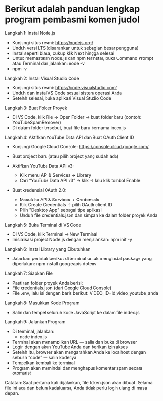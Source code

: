 <h1>Berikut adalah panduan lengkap program pembasmi komen judol</h1>

Langkah 1: Instal Node.js
- Kunjungi situs resmi: https://nodejs.org/
- Unduh versi LTS (disarankan untuk sebagian besar pengguna)
- Instal seperti biasa, cukup klik Next hingga selesai
- Untuk memastikan Node.js dan npm terinstal, buka Command Prompt atau Terminal dan jalankan: node -v
- npm -v

Langkah 2: Instal Visual Studio Code
- Kunjungi situs resmi: https://code.visualstudio.com/
- Unduh dan instal VS Code sesuai sistem operasi Anda
- Setelah selesai, buka aplikasi Visual Studio Code

Langkah 3: Buat Folder Proyek
- Di VS Code, klik File → Open Folder → buat folder baru (contoh: YouTubeSpamRemover)
- Di dalam folder tersebut, buat file baru bernama index.js

Langkah 4: Aktifkan YouTube Data API dan Buat OAuth Client ID
- Kunjungi Google Cloud Console: https://console.cloud.google.com/
- Buat project baru (atau pilih project yang sudah ada)

- Aktifkan YouTube Data API v3:
  - Klik menu API & Services → Library
  - Cari “YouTube Data API v3” → klik → lalu klik tombol Enable

- Buat kredensial OAuth 2.0:
  - Masuk ke API & Services → Credentials
  - Klik Create Credentials → pilih OAuth client ID
  - Pilih "Desktop App" sebagai tipe aplikasi
  - Unduh file credentials.json dan simpan ke dalam folder proyek Anda

Langkah 5: Buka Terminal di VS Code
- Di VS Code, klik Terminal → New Terminal
- Inisialisasi project Node.js dengan menjalankan: npm init -y

Langkah 6: Instal Library yang Dibutuhkan
- Jalankan perintah berikut di terminal untuk menginstal package yang diperlukan: npm install googleapis dotenv

Langkah 7: Siapkan File
- Pastikan folder proyek Anda berisi:
- File credentials.json (dari Google Cloud Console)
- File .env, lalu isi dengan baris berikut: VIDEO_ID=id_video_youtube_anda

Langkah 8: Masukkan Kode Program
- Salin dan tempel seluruh kode JavaScript ke dalam file index.js.

Langkah 9: Jalankan Program
- Di terminal, jalankan:
  - node index.js
- Terminal akan menampilkan URL — salin dan buka di browser
- Login dengan akun YouTube Anda dan berikan izin akses
- Setelah itu, browser akan mengarahkan Anda ke localhost dengan sebuah “code” — salin kodenya
- Tempelkan kembali ke terminal
- Program akan memindai dan menghapus komentar spam secara otomatis!

Catatan: Saat pertama kali dijalankan, file token.json akan dibuat. Selama file ini ada dan belum kadaluarsa, Anda tidak perlu login ulang di masa depan.
